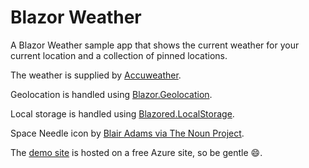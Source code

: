 # Blazor Weather

A Blazor Weather sample app that shows the current weather for your current location and a collection of pinned locations.

The weather is supplied by [Accuweather](https://www.accuweather.com/).

Geolocation is handled using [Blazor.Geolocation](https://github.com/AspNetMonsters/Blazor.Geolocation).

Local storage is handled using [Blazored.LocalStorage](https://github.com/blazored/LocalStorage).

Space Needle icon by [Blair Adams via The Noun Project](https://thenounproject.com/search/?q=space%20needle&i=915578).

The [demo site](https://aka.ms/blazorweather) is hosted on a free Azure site, so be gentle :smile:.
